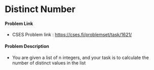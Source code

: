 # Distinct Number 

#### Problem Link 
- CSES Problem link : https://cses.fi/problemset/task/1621/

#### Problem Description 
- You are given a list of n integers, and your task is 
to calculate the number of distinct values in the list 